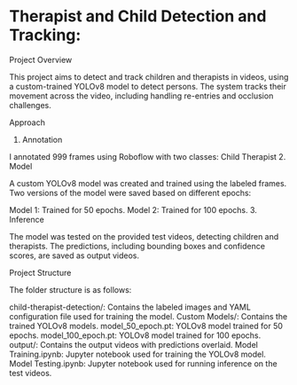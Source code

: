 
Therapist and Child Detection and Tracking:
==========================================

Project Overview

  This project aims to detect and track children and therapists in videos, using a custom-trained YOLOv8 model to detect persons. The system tracks their movement across the video,         including handling re-entries and occlusion challenges.

Approach
1. Annotation
 
  I annotated 999 frames using Roboflow with two classes:
  Child
  Therapist
2. Model
   
   A custom YOLOv8 model was created and trained using the labeled frames. Two versions of the model were saved based on different epochs:

   Model 1: Trained for 50 epochs.
   Model 2: Trained for 100 epochs.
3. Inference

   The model was tested on the provided test videos, detecting children and therapists. The predictions, including bounding boxes and confidence scores, are saved as output videos.

Project Structure

The folder structure is as follows:

child-therapist-detection/: Contains the labeled images and YAML configuration file used for training the model.
Custom Models/: Contains the trained YOLOv8 models.
model_50_epoch.pt: YOLOv8 model trained for 50 epochs.
model_100_epoch.pt: YOLOv8 model trained for 100 epochs.
output/: Contains the output videos with predictions overlaid.
Model Training.ipynb: Jupyter notebook used for training the YOLOv8 model.
Model Testing.ipynb: Jupyter notebook used for running inference on the test videos.
